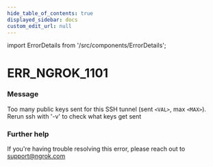 ```yaml
---
hide_table_of_contents: true
displayed_sidebar: docs
custom_edit_url: null
---
```


import ErrorDetails from '/src/components/ErrorDetails';

# ERR_NGROK_1101

### Message
Too many public keys sent for this SSH tunnel (sent `<VAL>`, max `<MAX>`).
Rerun ssh with '-v' to check what keys get sent

### Further help
If you're having trouble resolving this error, please reach out to [support@ngrok.com](mailto:support@ngrok.com?subject=Help%20with%20ERR_NGROK_1101)

<ErrorDetails error='err_ngrok_1101' />
